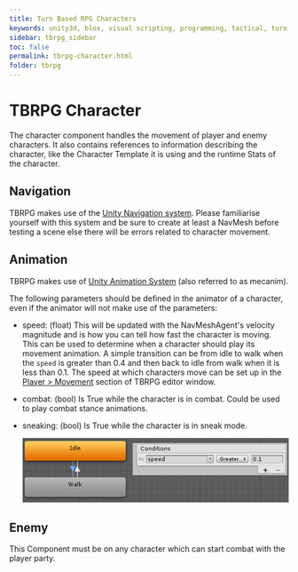```yaml
---
title: Turn Based RPG Characters
keywords: unity3d, blox, visual scripting, programming, tactical, turn based rpg, tbrpg
sidebar: tbrpg_sidebar
toc: false
permalink: tbrpg-character.html
folder: tbrpg
---
```


TBRPG Character
===============

The character component handles the movement of player and enemy characters. It also contains references to information describing the character, like the Character Template it is using and the runtime Stats of the character.

Navigation
----------

TBRPG makes use of the [Unity Navigation system](https://docs.unity3d.com/Manual/Navigation.html). Please familiarise yourself with this system and be sure to create at least a NavMesh before testing a scene else there will be errors related to character movement.

Animation
---------

TBRPG makes use of [Unity Animation System](https://docs.unity3d.com/Manual/AnimationSection.html) (also referred to as mecanim).

The following parameters should be defined in the animator of a character, even if the animator will not make use of the parameters:

- speed: (float) This will be updated with the NavMeshAgent's velocity magnitude and is how you can tell how fast the character is moving. This can be used to determine when a character should play its movement animation. A simple transition can be from idle to walk when the `speed` is greater than 0.4 and then back to idle from walk when it is less than 0.1. The speed at which characters move can be set up in the [Player > Movement](tbrpg-player-setup) section of TBRPG editor window.
- combat: (bool) Is True while the character is in combat. Could be used to play combat stance animations.
- sneaking: (bool) Is True while the character is in sneak mode.

	![](img/tbrpg/08.png)

Enemy
-----

This Component must be on any character which can start combat with the player party.
